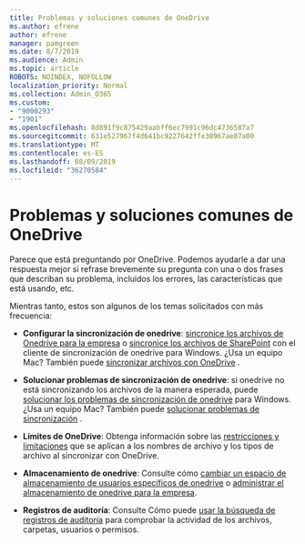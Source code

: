 ```yaml
---
title: Problemas y soluciones comunes de OneDrive
ms.author: efrene
author: efrene
manager: pamgreen
ms.date: 8/7/2019
ms.audience: Admin
ms.topic: article
ROBOTS: NOINDEX, NOFOLLOW
localization_priority: Normal
ms.collection: Admin_O365
ms.custom:
- "9000293"
- "1901"
ms.openlocfilehash: 8d891f9c875429aabff6ec7991c96dc4736587a7
ms.sourcegitcommit: 631e527967f4d641bc9227642ffe38967ae87a00
ms.translationtype: MT
ms.contentlocale: es-ES
ms.lasthandoff: 08/09/2019
ms.locfileid: "36270584"
---
```

# <a name="onedrive-common-issues-and-resolutions"></a>Problemas y soluciones comunes de OneDrive

Parece que está preguntando por OneDrive. Podemos ayudarle a dar una respuesta mejor si refrase brevemente su pregunta con una o dos frases que describan su problema, incluidos los errores, las características que está usando, etc.  

Mientras tanto, estos son algunos de los temas solicitados con más frecuencia:

- **Configurar la sincronización de onedrive**: [sincronice los archivos de Onedrive para la empresa](https://go.microsoft.com/fwlink/?linkid=533375) o [sincronice los archivos de SharePoint](https://go.microsoft.com/fwlink/?linkid=871666) con el cliente de sincronización de onedrive para Windows.  ¿Usa un equipo Mac? También puede [sincronizar archivos con OneDrive](https://support.office.com/article/Sync-files-with-the-OneDrive-sync-client-on-Mac-OS-X-d11b9f29-00bb-4172-be39-997da46f913f) .

- **Solucionar problemas de sincronización de onedrive**: si onedrive no está sincronizando los archivos de la manera esperada, puede [solucionar los problemas de sincronización de onedrive](https://go.microsoft.com/fwlink/?linkid=866431) para Windows. ¿Usa un equipo Mac? También puede [solucionar problemas de sincronización](https://support.office.com/article/fix-onedrive-sync-problems-on-a-mac-af3012d7-13ec-4ac9-bbb1-ebcd2a0cd756?ui=en-US&rs=en-US&ad=US) .
- **Límites de OneDrive**: Obtenga información sobre las [restricciones y limitaciones](https://support.office.com/article/Invalid-file-names-and-file-types-in-OneDrive-OneDrive-for-Business-and-SharePoint-64883a5d-228e-48f5-b3d2-eb39e07630fa) que se aplican a los nombres de archivo y los tipos de archivo al sincronizar con OneDrive.
- **Almacenamiento de onedrive**: Consulte cómo [cambiar un espacio de almacenamiento de usuarios específicos de onedrive](https://docs.microsoft.com/onedrive/change-user-storage) o [administrar el almacenamiento de onedrive para la empresa](https://support.office.com/article/Manage-your-OneDrive-for-Business-storage-31519161-059C-4764-B6F8-F5CD29F7FE68).
- **Registros de auditoría**: Consulte Cómo puede [usar la búsqueda de registros de auditoría](https://docs.microsoft.com/office365/securitycompliance/search-the-audit-log-in-security-and-compliance#search-the-audit-log) para comprobar la actividad de los archivos, carpetas, usuarios o permisos. 
